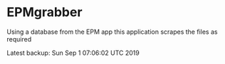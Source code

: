 # EPMgrabber
Using a database from the EPM app this application scrapes the files as required


Latest backup: Sun Sep 1 07:06:02 UTC 2019
